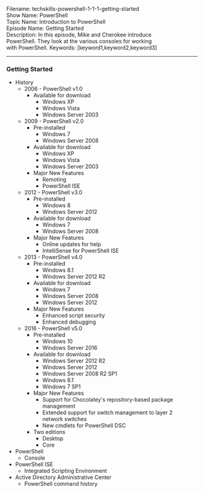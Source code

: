 Filename: techskills-powershell-1-1-1-getting-started  
Show Name: PowerShell  
Topic Name: Introduction to PowerShell  
Episode Name: Getting Started  
Description: In this episode, Mike and Cherokee introduce  
PowerShell. They look at the various consoles for working  
with PowerShell.
Keywords: [keyword1,keyword2,keyword3]  

---

### Getting Started

* History
  + 2006 - PowerShell v1.0
    - Available for download
      - Windows XP
      - Windows Vista
      - Windows Server 2003
  + 2009 - PowerShell v2.0
    - Pre-installed
      - Windows 7
      - Windows Server 2008
    - Available for download
      - Windows XP
      - Windows Vista
      - Windows Server 2003
    - Major New Features
      - Remoting
      - PowerShell ISE
  + 2012 - PowerShell v3.0
    - Pre-installed
      - Windows 8
      - Windows Server 2012
    - Available for download
      - Windows 7
      - Windows Server 2008
    - Major New Features
      - Online updates for help
      - IntelliSense for PowerShell ISE
  + 2013 - PowerShell v4.0
    - Pre-installed
      - Windows 8.1
      - Windows Server 2012 R2
    - Available for download
      - Windows 7
      - Windows Server 2008
      - Windows Server 2012
    - Major New Features
      - Enhanced script security
      - Enhanced debugging
  + 2016 - PowerShell v5.0
    - Pre-installed
      - Windows 10
      - Windows Server 2016
    - Available for download
      - Windows Server 2012 R2
      - Windows Server 2012
      - Windows Server 2008 R2 SP1
      - Windows 8.1
      - Windows 7 SP1
    - Major New Features
      - Support for Chocolatey's repository-based package  
        management
      - Extended support for switch management to layer 2  
        network switches  
      - New cmdlets for PowerShell DSC
    - Two editions
      - Desktop
      - Core
* PowerShell
  - Console
* PowerShell ISE
  - Integrated Scripting Environment
* Active Directory Administrative Center
  - PowerShell command history
